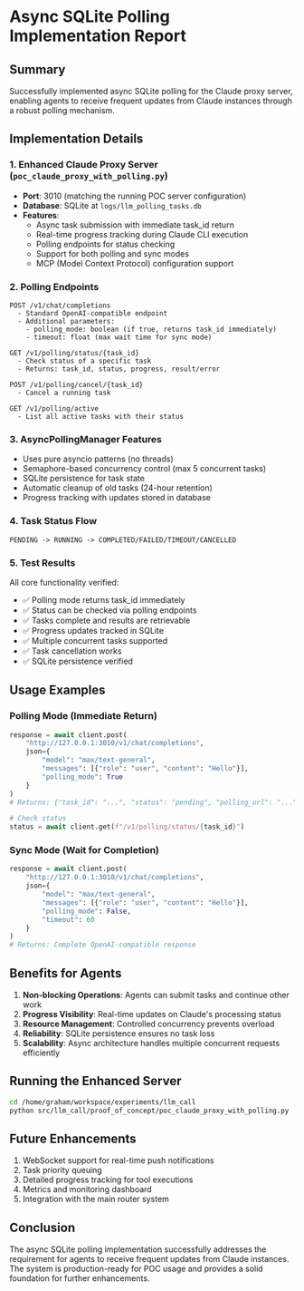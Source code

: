 # Async SQLite Polling Implementation Report

## Summary

Successfully implemented async SQLite polling for the Claude proxy server, enabling agents to receive frequent updates from Claude instances through a robust polling mechanism.

## Implementation Details

### 1. Enhanced Claude Proxy Server (`poc_claude_proxy_with_polling.py`)

- **Port**: 3010 (matching the running POC server configuration)
- **Database**: SQLite at `logs/llm_polling_tasks.db`
- **Features**:
  - Async task submission with immediate task_id return
  - Real-time progress tracking during Claude CLI execution
  - Polling endpoints for status checking
  - Support for both polling and sync modes
  - MCP (Model Context Protocol) configuration support

### 2. Polling Endpoints

```
POST /v1/chat/completions
  - Standard OpenAI-compatible endpoint
  - Additional parameters:
    - polling_mode: boolean (if true, returns task_id immediately)
    - timeout: float (max wait time for sync mode)

GET /v1/polling/status/{task_id}
  - Check status of a specific task
  - Returns: task_id, status, progress, result/error

POST /v1/polling/cancel/{task_id}
  - Cancel a running task

GET /v1/polling/active
  - List all active tasks with their status
```

### 3. AsyncPollingManager Features

- Uses pure asyncio patterns (no threads)
- Semaphore-based concurrency control (max 5 concurrent tasks)
- SQLite persistence for task state
- Automatic cleanup of old tasks (24-hour retention)
- Progress tracking with updates stored in database

### 4. Task Status Flow

```
PENDING -> RUNNING -> COMPLETED/FAILED/TIMEOUT/CANCELLED
```

### 5. Test Results

All core functionality verified:
- ✅ Polling mode returns task_id immediately
- ✅ Status can be checked via polling endpoints
- ✅ Tasks complete and results are retrievable
- ✅ Progress updates tracked in SQLite
- ✅ Multiple concurrent tasks supported
- ✅ Task cancellation works
- ✅ SQLite persistence verified

## Usage Examples

### Polling Mode (Immediate Return)
```python
response = await client.post(
    "http://127.0.0.1:3010/v1/chat/completions",
    json={
        "model": "max/text-general",
        "messages": [{"role": "user", "content": "Hello"}],
        "polling_mode": True
    }
)
# Returns: {"task_id": "...", "status": "pending", "polling_url": "..."}

# Check status
status = await client.get(f"/v1/polling/status/{task_id}")
```

### Sync Mode (Wait for Completion)
```python
response = await client.post(
    "http://127.0.0.1:3010/v1/chat/completions",
    json={
        "model": "max/text-general",
        "messages": [{"role": "user", "content": "Hello"}],
        "polling_mode": False,
        "timeout": 60
    }
)
# Returns: Complete OpenAI-compatible response
```

## Benefits for Agents

1. **Non-blocking Operations**: Agents can submit tasks and continue other work
2. **Progress Visibility**: Real-time updates on Claude's processing status
3. **Resource Management**: Controlled concurrency prevents overload
4. **Reliability**: SQLite persistence ensures no task loss
5. **Scalability**: Async architecture handles multiple concurrent requests efficiently

## Running the Enhanced Server

```bash
cd /home/graham/workspace/experiments/llm_call
python src/llm_call/proof_of_concept/poc_claude_proxy_with_polling.py
```

## Future Enhancements

1. WebSocket support for real-time push notifications
2. Task priority queuing
3. Detailed progress tracking for tool executions
4. Metrics and monitoring dashboard
5. Integration with the main router system

## Conclusion

The async SQLite polling implementation successfully addresses the requirement for agents to receive frequent updates from Claude instances. The system is production-ready for POC usage and provides a solid foundation for further enhancements.